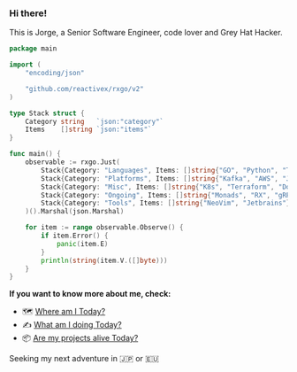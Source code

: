 ### Hi there!

This is Jorge, a Senior Software Engineer, code lover and Grey Hat Hacker.

```go
package main

import (
	"encoding/json"

	"github.com/reactivex/rxgo/v2"
)

type Stack struct {
	Category string   `json:"category"`
	Items    []string `json:"items"`
}

func main() {
	observable := rxgo.Just(
		Stack{Category: "Languages", Items: []string{"GO", "Python", "TS", "Java"}},
		Stack{Category: "Platforms", Items: []string{"Kafka", "AWS", "Jenkins"}},
		Stack{Category: "Misc", Items: []string{"K8s", "Terraform", "Docker"}},
		Stack{Category: "Ongoing", Items: []string{"Monads", "RX", "gRPC", "日本語"}},
		Stack{Category: "Tools", Items: []string{"NeoVim", "Jetbrains"}},
	)().Marshal(json.Marshal)

	for item := range observable.Observe() {
		if item.Error() {
			panic(item.E)
		}
		println(string(item.V.([]byte)))
	}
}
```

**If you want to know more about me, check:**

- 🗺️ [Where am I Today?](https://whereisjorge.today/)
- ✍️ [What am I doing Today?](https://whatisjorgedoing.today/)
- 📦 [Are my projects alive Today?](https://jorgechato.com/status)


Seeking my next adventure in :jp: or :eu:
